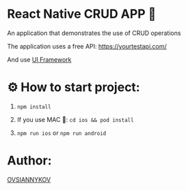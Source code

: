 # React Native CRUD APP 📱

An application that demonstrates the use of CRUD operations

The application uses a free API: [https://yourtestapi.com/
](https://yourtestapi.com/)

And use [UI Framework
](https://nativebase.io/)

# ⚙️ How to start project:

1. `npm install`

2. If you use MAC 🍎: `cd ios && pod install`

3. `npm run ios` or `npm run android`

# Author:

[OVSIANNYKOV
](https://www.linkedin.com/in/mikie-mac/)
